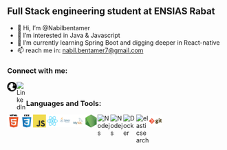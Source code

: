 ## Full Stack engineering student at ENSIAS Rabat

- 👋 Hi, I’m @Nabilbentamer
- 👀 I’m interested in Java & Javascript
- 🌱 I’m currently learning Spring Boot and digging deeper in React-native
- 📫 reach me in: nabil.bentamer7@gmail.com


### Connect with me:

[<img align="left" alt="khalidanas.tech" width="22px" src="https://raw.githubusercontent.com/iconic/open-iconic/master/svg/globe.svg" />][website]
[<img align="left" alt="LinkedIn" width="22px" src="https://cdn.jsdelivr.net/npm/simple-icons@v3/icons/linkedin.svg" />][linkedin]

<br />


### Languages and Tools:

<img align="left" alt="HTML5" width="30px" src="https://raw.githubusercontent.com/github/explore/80688e429a7d4ef2fca1e82350fe8e3517d3494d/topics/html/html.png" />
<img align="left" alt="CSS3" width="30px" src="https://raw.githubusercontent.com/github/explore/80688e429a7d4ef2fca1e82350fe8e3517d3494d/topics/css/css.png" />

<img align="left" alt="JavaScript" width="30px" src="https://raw.githubusercontent.com/github/explore/80688e429a7d4ef2fca1e82350fe8e3517d3494d/topics/javascript/javascript.png" />
<img align="left" alt="React" width="30px" src="https://raw.githubusercontent.com/github/explore/80688e429a7d4ef2fca1e82350fe8e3517d3494d/topics/react/react.png" />
<img align="left" alt="Java" width="30px" src="https://raw.githubusercontent.com/github/explore/80688e429a7d4ef2fca1e82350fe8e3517d3494d/topics/java/java.png" />

<img align="left" alt="MySQL" width="30px" src="https://raw.githubusercontent.com/github/explore/80688e429a7d4ef2fca1e82350fe8e3517d3494d/topics/mysql/mysql.png" />

<img align="left" alt="Nodejs" width="30px" src="https://raw.githubusercontent.com/github/explore/80688e429a7d4ef2fca1e82350fe8e3517d3494d/topics/nodejs/nodejs.png" />
<img align="left" alt="Nodejs" width="30px" src="https://cdn.iconscout.com/icon/free/png-256/node-js-1174925.png" />
<img align="left" alt="Nodejs" width="30px" src="https://coollogo.net/wp-content/uploads/2021/03/MongoDB-Icon-logo.svg" />


<img align="left" alt="Docker" width="30px" src="https://camo.githubusercontent.com/14a2aade649f42ed9062288a72f395c66ccc731dd0df7c4da0509e73cb9ac42a/68747470733a2f2f6d69726f2e6d656469756d2e636f6d2f6d61782f3531322f312a513272526c7771762d7444665a3651586d4a714d75512e706e67" />

<img align="left" alt="elasticsearch" width="30px" src="https://www.pinclipart.com/picdir/big/580-5809768_transparent-clip-art-app-free-download-logo-elastic.png" />

<img align="left" alt="Git" width="30px" src="https://raw.githubusercontent.com/github/explore/78df643247d429f6cc873026c0622819ad797942/topics/git/git.png" />


<br />
<br />

[website]: https://nabil-bentamer.netlify.app/
[linkedin]: https://www.linkedin.com/in/nabil-bentamer/
